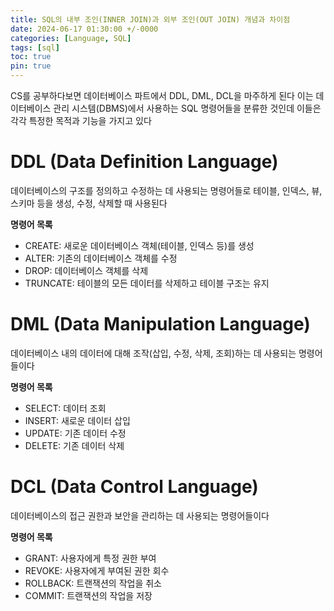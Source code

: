 ```yaml
---
title: SQL의 내부 조인(INNER JOIN)과 외부 조인(OUT JOIN) 개념과 차이점
date: 2024-06-17 01:30:00 +/-0000
categories: [Language, SQL]
tags: [sql]
toc: true
pin: true
---
```


CS를 공부하다보면 데이터베이스 파트에서 DDL, DML, DCL을 마주하게 된다 이는 데이터베이스 관리 시스템(DBMS)에서 사용하는 SQL 명령어들을 분류한 것인데 이들은 각각 특정한 목적과 기능을 가지고 있다

# DDL (Data Definition Language)

데이터베이스의 구조를 정의하고 수정하는 데 사용되는 명령어들로 테이블, 인덱스, 뷰, 스키마 등을 생성, 수정, 삭제할 때 사용된다

**명령어 목록**

* CREATE: 새로운 데이터베이스 객체(테이블, 인덱스 등)를 생성
* ALTER: 기존의 데이터베이스 객체를 수정
* DROP: 데이터베이스 객체를 삭제
* TRUNCATE: 테이블의 모든 데이터를 삭제하고 테이블 구조는 유지

# DML (Data Manipulation Language)

데이터베이스 내의 데이터에 대해 조작(삽입, 수정, 삭제, 조회)하는 데 사용되는 명령어들이다

**명령어 목록**

* SELECT: 데이터 조회
* INSERT: 새로운 데이터 삽입
* UPDATE: 기존 데이터 수정
* DELETE: 기존 데이터 삭제

# DCL (Data Control Language)

데이터베이스의 접근 권한과 보안을 관리하는 데 사용되는 명령어들이다

**명령어 목록**

* GRANT: 사용자에게 특정 권한 부여
* REVOKE: 사용자에게 부여된 권한 회수
* ROLLBACK: 트랜잭션의 작업을 취소
* COMMIT: 트랜잭션의 작업을 저장

